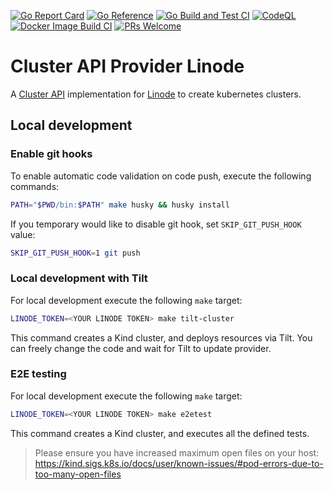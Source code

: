[![Go Report Card](https://goreportcard.com/badge/github.com/linode/cluster-api-provider-linode)](https://goreportcard.com/report/github.com/linode/cluster-api-provider-linode)
[![Go Reference](https://pkg.go.dev/badge/github.com/linode/cluster-api-provider-linode.svg)](https://pkg.go.dev/github.com/linode/cluster-api-provider-linode)
[![Go Build and Test CI](https://github.com/linode/cluster-api-provider-linode/actions/workflows/go-test.yml/badge.svg)](https://github.com/linode/cluster-api-provider-linode/actions/workflows/go-test.yml)
[![CodeQL](https://github.com/linode/cluster-api-provider-linode/actions/workflows/codeql.yml/badge.svg)](https://github.com/linode/cluster-api-provider-linode/actions/workflows/codeql.yml)
[![Docker Image Build CI](https://github.com/linode/cluster-api-provider-linode/actions/workflows/build-docker-image.yml/badge.svg)](https://github.com/linode/cluster-api-provider-linode/actions/workflows/build-docker-image.yml)
[![PRs Welcome](https://img.shields.io/badge/PRs-welcome-brightgreen.svg)](http://makeapullrequest.com)



# Cluster API Provider Linode
A [Cluster API](https://cluster-api.sigs.k8s.io/) implementation for [Linode](https://www.linode.com/) to create kubernetes clusters.

## Local development

### Enable git hooks

To enable automatic code validation on code push, execute the following commands:

```bash
PATH="$PWD/bin:$PATH" make husky && husky install
```

If you temporary would like to disable git hook, set `SKIP_GIT_PUSH_HOOK` value:

```bash
SKIP_GIT_PUSH_HOOK=1 git push
```

### Local development with Tilt

For local development execute the following `make` target:

```bash
LINODE_TOKEN=<YOUR LINODE TOKEN> make tilt-cluster
```

This command creates a Kind cluster, and deploys resources via Tilt. You can freely change the code and wait for Tilt to update provider.

### E2E testing

For local development execute the following `make` target:

```bash
LINODE_TOKEN=<YOUR LINODE TOKEN> make e2etest
```

This command creates a Kind cluster, and executes all the defined tests.

> Please ensure you have increased maximum open files on your host: https://kind.sigs.k8s.io/docs/user/known-issues/#pod-errors-due-to-too-many-open-files

